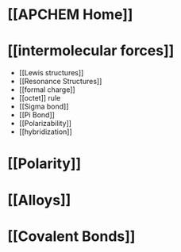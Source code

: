 # [[APCHEM Home]]

# [[intermolecular forces]]
- [[Lewis structures]]
- [[Resonance Structures]]
- [[formal charge]]
- [[octet]] rule
- [[Sigma bond]]
- [[Pi Bond]]
- [[Polarizability]]
- [[hybridization]]
# [[Polarity]]
# [[Alloys]]

# [[Covalent Bonds]]
